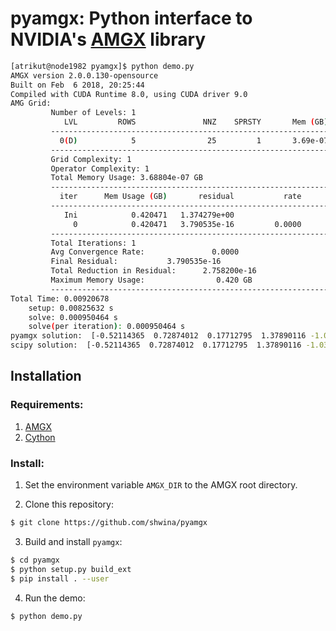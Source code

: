 # pyamgx: Python interface to NVIDIA's [AMGX](https://github.com/NVIDIA/AMGX) library

```bash
[atrikut@node1982 pyamgx]$ python demo.py
AMGX version 2.0.0.130-opensource
Built on Feb  6 2018, 20:25:44
Compiled with CUDA Runtime 8.0, using CUDA driver 9.0
AMG Grid:
         Number of Levels: 1
            LVL         ROWS               NNZ    SPRSTY       Mem (GB)
         --------------------------------------------------------------
           0(D)            5                25         1       3.69e-07
         --------------------------------------------------------------
         Grid Complexity: 1
         Operator Complexity: 1
         Total Memory Usage: 3.68804e-07 GB
         --------------------------------------------------------------
           iter      Mem Usage (GB)       residual           rate
         --------------------------------------------------------------
            Ini            0.420471   1.374279e+00
              0            0.420471   3.790535e-16         0.0000
         --------------------------------------------------------------
         Total Iterations: 1
         Avg Convergence Rate:               0.0000
         Final Residual:           3.790535e-16
         Total Reduction in Residual:      2.758200e-16
         Maximum Memory Usage:                0.420 GB
         --------------------------------------------------------------
Total Time: 0.00920678
    setup: 0.00825632 s
    solve: 0.000950464 s
    solve(per iteration): 0.000950464 s
pyamgx solution:  [-0.52114365  0.72874012  0.17712795  1.37890116 -1.03672993]
scipy solution:  [-0.52114365  0.72874012  0.17712795  1.37890116 -1.03672993]
```

## Installation

### Requirements:

1. [AMGX](https://github.com/NVIDIA/AMGX)
2. [Cython](https://github.com/cython/cython)


### Install:

1. Set the environment variable `AMGX_DIR` to the AMGX root directory.

2. Clone this repository:

```bash
$ git clone https://github.com/shwina/pyamgx
```

3. Build and install `pyamgx`:

```bash
$ cd pyamgx
$ python setup.py build_ext
$ pip install . --user
```

4. Run the demo:

```
$ python demo.py
```
